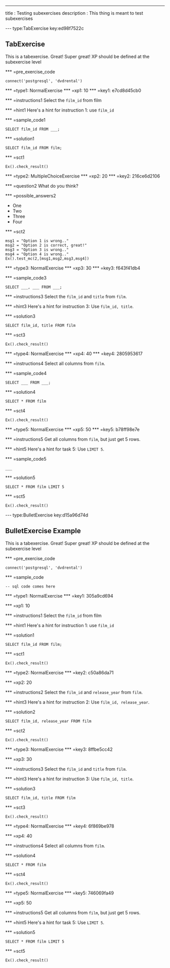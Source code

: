 ---
title       : Testing subexercises
description : This thing is meant to test subexercises

--- type:TabExercise key:ed98f7522c
## TabExercise

This is a tabexercise. Great! Super great!
XP should be defined at the subexercise level

*** =pre_exercise_code
```{python}
connect('postgresql', 'dvdrental')
```

*** =type1: NormalExercise
*** =xp1: 10
*** =key1: e7cd8d45cb0

*** =instructions1
Select the `film_id` from film

*** =hint1
Here's a hint for instruction 1: use `film_id`

*** =sample_code1
```{sql}
SELECT film_id FROM ___;
```

*** =solution1
```{sql}
SELECT film_id FROM film;
```

*** =sct1
```{python}
Ex().check_result()
```

*** =type2: MultipleChoiceExercise
*** =xp2: 20
*** =key2: 216ce6d2106

*** =question2
What do you think?

*** =possible_answers2
- One
- Two
- Three
- Four

*** =sct2
```{python}
msg1 = "Option 1 is wrong.."
msg2 = "Option 2 is correct, great!"
msg3 = "Option 3 is wrong.."
msg4 = "Option 4 is wrong.."
Ex().test_mc(2,[msg1,msg2,msg3,msg4])
```

*** =type3: NormalExercise
*** =xp3: 30
*** =key3: f643f41db4

*** =sample_code3
```{sql}
SELECT ___, ___ FROM ___;
```

*** =instructions3
Select the `film_id` and `title` from `film`.

*** =hint3
Here's a hint for instruction 3: Use `film_id, title`.

*** =solution3
```{sql}
SELECT film_id, title FROM film
```

*** =sct3
```{python}
Ex().check_result()
```

*** =type4: NormalExercise
*** =xp4: 40
*** =key4: 2805953617

*** =instructions4
Select all columns from `film`.

*** =sample_code4
```{sql}
SELECT ___ FROM ___;
```

*** =solution4
```{sql}
SELECT * FROM film
```

*** =sct4
```{python}
Ex().check_result()
```

*** =type5: NormalExercise
*** =xp5: 50
*** =key5: b78ff98e7e

*** =instructions5
Get all columns from `film`, but just get 5 rows.

*** =hint5
Here's a hint for task 5: Use `LIMIT 5`.

*** =sample_code5
```{sql}
___
```

*** =solution5
```{sql}
SELECT * FROM film LIMIT 5
```

*** =sct5
```{python}
Ex().check_result()
```


--- type:BulletExercise key:d15a96d74d
## BulletExercise Example

This is a tabexercise. Great! Super great!
XP should be defined at the subexercise level

*** =pre_exercise_code
```{python}
connect('postgresql', 'dvdrental')
```

*** =sample_code
```{sql}
-- sql code comes here
```

*** =type1: NormalExercise
*** =key1: 305a9cd694

*** =xp1: 10

*** =instructions1
Select the `film_id` from film

*** =hint1
Here's a hint for instruction 1: use `film_id`

*** =solution1
```{sql}
SELECT film_id FROM film;
```

*** =sct1
```{python}
Ex().check_result()
```

*** =type2: NormalExercise
*** =key2: c50a86da71

*** =xp2: 20

*** =instructions2
Select the `film_id` and `release_year` from `film`.

*** =hint3
Here's a hint for instruction 2: Use `film_id, release_year`.

*** =solution2
```{sql}
SELECT film_id, release_year FROM film
```

*** =sct2
```{python}
Ex().check_result()
```

*** =type3: NormalExercise
*** =key3: 8ffbe5cc42

*** =xp3: 30

*** =instructions3
Select the `film_id` and `title` from `film`.

*** =hint3
Here's a hint for instruction 3: Use `film_id, title`.

*** =solution3
```{sql}
SELECT film_id, title FROM film
```

*** =sct3
```{python}
Ex().check_result()
```

*** =type4: NormalExercise
*** =key4: 6f869be978

*** =xp4: 40


*** =instructions4
Select all columns from `film`.

*** =solution4
```{sql}
SELECT * FROM film
```

*** =sct4
```{python}
Ex().check_result()
```

*** =type5: NormalExercise
*** =key5: 746069fa49

*** =xp5: 50

*** =instructions5
Get all columns from `film`, but just get 5 rows.

*** =hint5
Here's a hint for task 5: Use `LIMIT 5`.

*** =solution5
```{sql}
SELECT * FROM film LIMIT 5
```

*** =sct5
```{python}
Ex().check_result()
```
